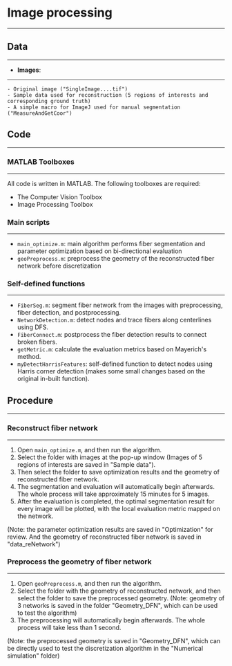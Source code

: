 # Image processing
---

## Data
---

- **Images**:
---
    - Original image ("SingleImage....tif")
    - Sample data used for reconstruction (5 regions of interests and corresponding ground truth)
    - A simple macro for ImageJ used for manual segmentation ("MeasureAndGetCoor")
    

## Code
---

### MATLAB Toolboxes
---
All code is written in MATLAB. The following toolboxes are required:
- The Computer Vision Toolbox
- Image Processing Toolbox

### Main scripts
---
- `main_optimize.m`: main algorithm performs fiber segmentation and parameter optimization based on bi-directional evaluation
-  `geoPreprocess.m`: preprocess the geometry of the reconstructed fiber network before discretization

### Self-defined functions
---
- `FiberSeg.m`: segment fiber network from the images with preprocessing, fiber detection, and postprocessing.
- `NetworkDetection.m`: detect nodes and trace fibers along centerlines using DFS.
- `FiberConnect.m`: postprocess the fiber detection results to connect broken fibers.
- `getMetric.m`: calculate the evaluation metrics based on Mayerich's method.
- `myDetectHarrisFeatures`: self-defined function to detect nodes using Harris corner detection (makes some small changes based on the original in-built function).


## Procedure
---

### Reconstruct fiber network
---
1. Open `main_optimize.m`, and then run the algorithm.
2. Select the folder with images at the pop-up window (Images of 5 regions of interests are saved in "Sample data").
3. Then select the folder to save optimization results and the geometry of reconstructed fiber network.
4. The segmentation and evaluation will automatically begin afterwards. The whole process will take approximately 15 minutes for 5 images.
5. After the evaluation is completed, the optimal segmentation result for every image will be plotted, with the local evaluation metric mapped on the network.

(Note: the parameter optimization results are saved in "Optimization" for review. And the geometry of reconstructed fiber network is saved in "data_reNetwork")

### Preprocess the geometry of fiber network
---
1. Open `geoPreprocess.m`, and then run the algorithm.
2. Select the folder with the geometry of reconstructed network, and then select the folder to save the preprocessed geometry.
(Note: geometry of 3 networks is saved in the folder "Geometry_DFN", which can be used to test the algorithm)
3. The preprocessing will automatically begin afterwards. The whole process will take less than 1 second.

(Note: the preprocessed geometry is saved in "Geometry_DFN", which can be directly used to test the discretization algorithm in the "Numerical simulation" folder)
